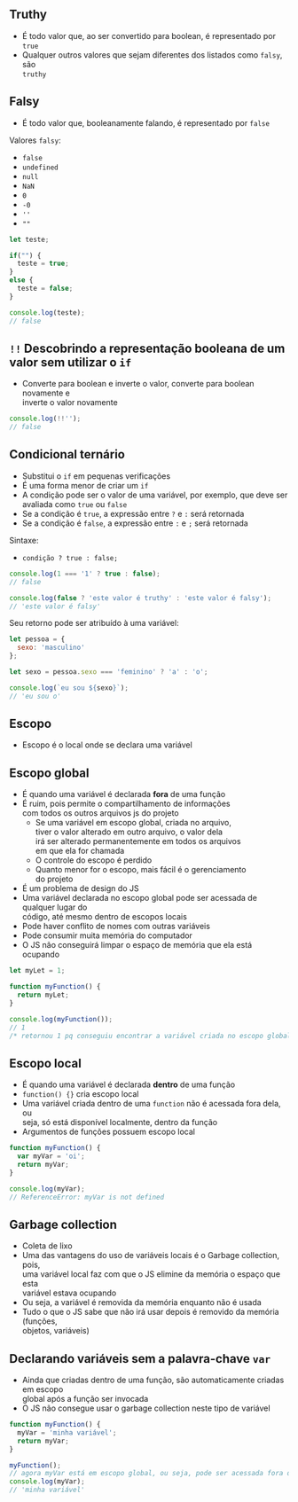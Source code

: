 ## Truthy
- É todo valor que, ao ser convertido para boolean, é representado por `true`
- Qualquer outros valores que sejam diferentes dos listados como `falsy`, são  
`truthy`

## Falsy
- É todo valor que, booleanamente falando, é representado por `false`

Valores `falsy`:
- `false`
- `undefined`
- `null`
- `NaN`
- `0`
- `-0`
- `''`
- `""`

```javascript
let teste;

if("") {
  teste = true;
}
else {
  teste = false;
}

console.log(teste);
// false
```

## `!!` Descobrindo a representação booleana de um valor sem utilizar o `if`
- Converte para boolean e inverte o valor, converte para boolean novamente e  
inverte o valor novamente

```javascript
console.log(!!'');
// false
```

## Condicional ternário
- Substitui o `if` em pequenas verificações
- É uma forma menor de criar um `if`
- A condição pode ser o valor de uma variável, por exemplo, que deve ser  
avaliada como `true` ou `false`
- Se a condição é `true`, a expressão entre `?` e `:` será retornada
- Se a condição é `false`, a expressão entre `:` e `;` será retornada

Sintaxe:
- `condição ? true : false;`

```javascript
console.log(1 === '1' ? true : false);
// false

console.log(false ? 'este valor é truthy' : 'este valor é falsy');
// 'este valor é falsy'

```

Seu retorno pode ser atribuído à uma variável:

```javascript
let pessoa = {
  sexo: 'masculino'
};

let sexo = pessoa.sexo === 'feminino' ? 'a' : 'o';

console.log(`eu sou ${sexo}`);
// 'eu sou o'
```

## Escopo
- Escopo é o local onde se declara uma variável

## Escopo global
- É quando uma variável é declarada **fora** de uma função
- É ruim, pois permite o compartilhamento de informações  
com todos os outros arquivos js do projeto
  - Se uma variável em escopo global, criada no arquivo,  
  tiver o valor alterado em outro arquivo, o valor dela  
  irá ser alterado permanentemente em todos os arquivos  
  em que ela for chamada 
  - O controle do escopo é perdido 
  - Quanto menor for o escopo, mais fácil é o gerenciamento  
  do projeto 
- É um problema de design do JS
- Uma variável declarada no escopo global pode ser acessada de qualquer lugar do  
código, até mesmo dentro de escopos locais
- Pode haver conflito de nomes com outras variáveis
- Pode consumir muita memória do computador
- O JS não conseguirá limpar o espaço de memória que ela está ocupando
```javascript
let myLet = 1;

function myFunction() {
  return myLet;
}

console.log(myFunction());
// 1
/* retornou 1 pq conseguiu encontrar a variável criada no escopo global */
```

## Escopo local
- É quando uma variável é declarada **dentro** de uma função
- `function() {}` cria escopo local
- Uma variável criada dentro de uma `function` não é acessada fora dela, ou  
seja, só está disponível localmente, dentro da função
- Argumentos de funções possuem escopo local

```javascript
function myFunction() {
  var myVar = 'oi';
  return myVar;
}

console.log(myVar);
// ReferenceError: myVar is not defined
```

## Garbage collection
- Coleta de lixo  
- Uma das vantagens do uso de variáveis locais é o Garbage collection, pois,  
uma variável local faz com que o JS elimine da memória o espaço que esta  
variável estava ocupando
- Ou seja, a variável é removida da memória enquanto não é usada
- Tudo o que o JS sabe que não irá usar depois é removido da memória (funções,  
objetos, variáveis)

## Declarando variáveis sem a palavra-chave `var`
- Ainda que criadas dentro de uma função, são automaticamente criadas em escopo  
global após a função ser invocada
- O JS não consegue usar o garbage collection neste tipo de variável

```javascript
function myFunction() {
  myVar = 'minha variável';
  return myVar;
}

myFunction();
// agora myVar está em escopo global, ou seja, pode ser acessada fora da função
console.log(myVar);
// 'minha variável'
```
